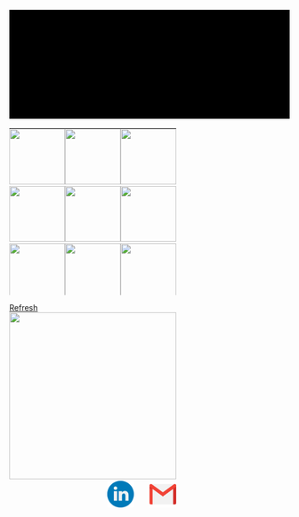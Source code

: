 
![](https://raw.githubusercontent.com/pradeep98/pradeep98/main/src/index.svg)

<div style="text-align: center;">
    <table style="height: 300px; width: 300px;">
        <tr style="border: tomato; border-radius: 1px;">
            <td id="00" style="padding: 0px; width: 100px; height: 100px; text-align: center;">
                <a href="https://pradeeptictac.herokuapp.com/playermove/00">
                    <img src="https://pradeeptictac.herokuapp.com/static/images/on00.png" style="width: 100px; height: 100px;" />
                </a>
            </td>
            <td id="01" style="padding: 0px; width: 100px; height: 100px; text-align: center;">
                <a href="https://pradeeptictac.herokuapp.com/playermove/01">
                    <img src="https://pradeeptictac.herokuapp.com/static/images/on01.png" style="width: 100px; height: 100px;" />
                </a>
            </td>
            <td id="02" style="padding: 0px; width: 100px; height: 100px; text-align: center;">
                <a href="https://pradeeptictac.herokuapp.com/playermove/02">
                    <img src="https://pradeeptictac.herokuapp.com/static/images/on02.png" style="width: 100px; height: 100px;" />
                </a>
            </td>
        </tr>
        <tr style="border: 1px tomato;">
            <td id="10" style="padding: 0px; width: 100px; height: 100px; text-align: center;">
                <a href="https://pradeeptictac.herokuapp.com/playermove/10">
                    <img src="https://pradeeptictac.herokuapp.com/static/images/on10.png" style="width: 100px; height: 100px;" />
                </a>
            </td>
            <td id="11" style="padding: 0px; width: 100px; height: 100px; text-align: center;">
                <a href="https://pradeeptictac.herokuapp.com/playermove/11">
                    <img src="https://pradeeptictac.herokuapp.com/static/images/on11.png" style="width: 100px; height: 100px;" />
                </a>
            </td>
            <td id="12" style="padding: 0px; width: 100px; height: 100px; text-align: center;">
                <a href="https://pradeeptictac.herokuapp.com/playermove/12">
                    <img src="https://pradeeptictac.herokuapp.com/static/images/on12.png" style="width: 100px; height: 100px;" />
                </a>
            </td>
        </tr>
        <tr style="border: 1px tomato;">
            <td id="20" style="padding: 0px; width: 100px; height: 100px; text-align: center;">
                <a href="https://pradeeptictac.herokuapp.com/playermove/20">
                    <img src="https://pradeeptictac.herokuapp.com/static/images/on20.png" style="width: 100px; height: 100px;" />
                </a>
            </td>
            <td id="21" style="padding: 0px; width: 100px; height: 100px; text-align: center;">
                <a href="https://pradeeptictac.herokuapp.com/playermove/21">
                    <img src="https://pradeeptictac.herokuapp.com/static/images/on21.png" style="width: 100px; height: 100px;" />
                </a>
            </td>
            <td id="22" style="padding: 0px; width: 100px; height: 100px; text-align: center;">
                <a href="https://pradeeptictac.herokuapp.com/playermove/22">
                    <img src="https://pradeeptictac.herokuapp.com/static/images/on22.png" style="width: 100px; height: 100px;" />
                </a>
            </td>
        </tr>
    </table>
</div>
<a href="https://pradeeptictac.herokuapp.com/playermove/99">
Refresh
</a>
<div>
    <img src="https://pradeeptictac.herokuapp.com/static/images/onresult.png" style="width: 300px; height: 300px;" />
</div>



<div style="width:100%; display:inline-block;">
  <div style="overflow: auto; width:30%; display: table; margin: 0 auto;"> 
  	<span style="float:left; width:50%;">
      
   <a href="https://www.linkedin.com/in/pradeep-turan-35470417a/">
      <img src="./src/linkedin.svg" width="48">
   </a>
      
   </span>
  
<span style="float:left; width:50%; " >
  
   <a href="https://mail.google.com/mail/?view=cm&fs=1&to=pradeep.t16@iiits.in&su=Reg:&body=Hi Pradeep, This is ....">
      <img src="./src/gmail.svg" width="48">
   </a>
      
   </span>
  </div>
  </div>
